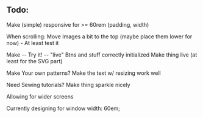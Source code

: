 Todo:
----------

Make (simple) responsive for >= 60rem
(padding, width)

When scrolling:
    Move Images a bit to the top (maybe place them lower for now) - At least test it

Make -- Try it! -- "live"
    Btns and stuff correctly initialized
    Make thing live (at least for the SVG part)

Make Your own patterns?
    Make the text w/ resizing work well

Need Sewing tutorials?
    Make thing sparkle nicely



Allowing for wider screens


Currently designing for window width: 60em;